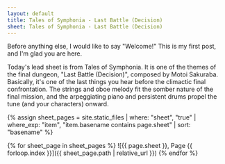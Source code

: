 ```yaml
---
layout: default
title: Tales of Symphonia - Last Battle (Decision)
sheet: Tales of Symphonia - Last Battle (Decision)
---
```

Before anything else, I would like to say "Welcome!" This is my first post, and I'm
glad you are here.

Today's lead sheet is from Tales of Symphonia. It is one of the themes of the final
dungeon, "Last Battle (Decision)", composed by Motoi Sakuraba. Basically, it's one of
the last things you hear before the climactic final confrontation. The strings and oboe
melody fit the somber nature of the final mission, and the arpeggiating piano and
persistent drums propel the tune (and your characters) onward.

{% assign sheet_pages = site.static_files | where: "sheet", "true" | where_exp: "item", "item.basename contains page.sheet" | sort: "basename" %}

{% for sheet_page in sheet_pages %}
![{{ page.sheet }}, Page {{ forloop.index }}]({{ sheet_page.path | relative_url }})
{% endfor %}
